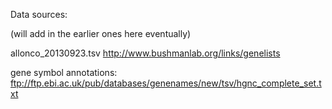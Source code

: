 Data sources:

(will add in the earlier ones here eventually)

allonco_20130923.tsv	http://www.bushmanlab.org/links/genelists


gene symbol annotations:   ftp://ftp.ebi.ac.uk/pub/databases/genenames/new/tsv/hgnc_complete_set.txt

